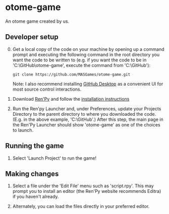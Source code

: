 # otome-game
An otome game created by us.

## Developer setup

0) Get a local copy of the code on your machine by opening up a command prompt and executing the 
    following command in the root directory you want the code to be written to (e.g. if you want the 
    code to be in 'C:\GitHub\otome-game', execute the command from 'C:\GitHub'): 

    `git clone https://github.com/MASGames/otome-game.git` 

    Note: I also recommend installing [GitHub Desktop](https://desktop.github.com/) as a convenient UI for most source control interactions. 

1) Download [Ren'Py](https://www.renpy.org/latest.html) and follow the [installation instructions](https://www.renpy.org/doc/html/quickstart.html#the-ren-py-launcher)

2) Run the Ren'py Launcher and, under Preferences, update your Projects Directory to the parent directory
    to where you downloaded the code. (E.g. in the above example, 'C:\GitHub'.) After this step, the main
    page in the Ren'Py Launcher should show 'otome-game' as one of the choices to launch.

## Running the game 

1) Select 'Launch Project' to run the game!

## Making changes

1) Select a file under the 'Edit File' menu such as 'script.rpy'. This may prompt you to install an 
    editor (the Ren'Py website recommends Editra) if you haven't already. 

2) Alternately, you can load the files directly in your preferred editor. 



